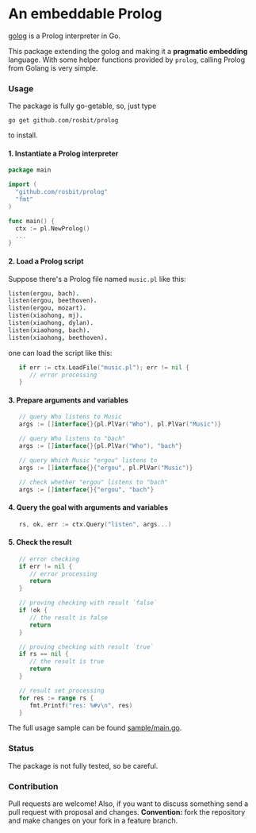 # An embeddable Prolog

[golog](https://github.com/mndrix/golog) is a Prolog interpreter in Go.

This package extending the golog and making it a **pragmatic embedding** language.
With some helper functions provided by `prolog`, calling Prolog from Golang is very simple.

### Usage

The package is fully go-getable, so, just type

  `go get github.com/rosbit/prolog`

to install.

#### 1. Instantiate a Prolog interpreter

```go
package main

import (
  "github.com/rosbit/prolog"
  "fmt"
)

func main() {
  ctx := pl.NewProlog()
  ...
}
```

#### 2. Load a Prolog script

Suppose there's a Prolog file named `music.pl` like this:

```prolog
listen(ergou, bach).
listen(ergou, beethoven).
listen(ergou, mozart).
listen(xiaohong, mj).
listen(xiaohong, dylan).
listen(xiaohong, bach).
listen(xiaohong, beethoven).
```

one can load the script like this:

```go
   if err := ctx.LoadFile("music.pl"); err != nil {
      // error processing
   }
```

#### 3. Prepare arguments and variables

```go
   // query Who listens to Music
   args := []interface{}{pl.PlVar("Who"), pl.PlVar("Music")}

   // query Who listens to "bach"
   args := []interface{}{pl.PlVar("Who"), "bach"}

   // query Which Music "ergou" listens to
   args := []interface{}{"ergou", pl.PlVar("Music")}

   // check whether "ergou" listens to "bach"
   args := []interface{}{"ergou", "bach"}
```

#### 4. Query the goal with arguments and variables

```go
   rs, ok, err := ctx.Query("listen", args...)
```

#### 5. Check the result

```go
   // error checking
   if err != nil {
      // error processing
      return
   }

   // proving checking with result `false`
   if !ok {
      // the result is false
      return
   }

   // proving checking with result `true`
   if rs == nil {
      // the result is true
      return
   }

   // result set processing
   for res := range rs {
      fmt.Printf("res: %#v\n", res)
   }
```

The full usage sample can be found [sample/main.go](https://github.com/rosbit/prolog/blob/master/sample/main.go).

### Status

The package is not fully tested, so be careful.

### Contribution

Pull requests are welcome! Also, if you want to discuss something send a pull request with proposal and changes.
__Convention:__ fork the repository and make changes on your fork in a feature branch.
